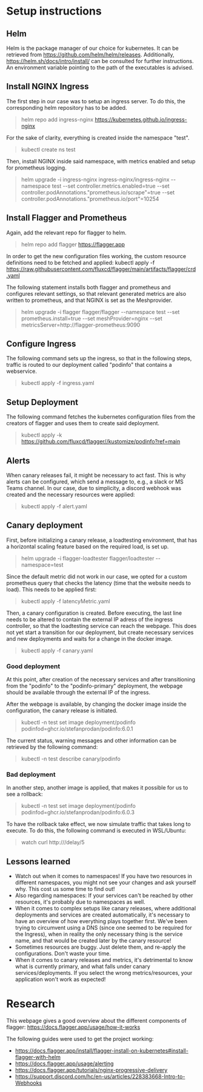 # Setup instructions
## Helm
Helm is the package manager of our choice for kubernetes. It can be retrieved from https://github.com/helm/helm/releases. Additionally, https://helm.sh/docs/intro/install/ can be consulted for further instructions.
An environment variable pointing to the path of the executables is advised.

## Install NGINX Ingress
The first step in our case was to setup an ingress server. To do this, the corresponding helm repository has to be added.

>helm repo add ingress-nginx https://kubernetes.github.io/ingress-nginx

For the sake of clarity, everything is created inside the namespace "test".

>kubectl create ns test

Then, install NGINX inside said namespace, with metrics enabled and setup for prometheus logging.

>helm upgrade -i ingress-nginx ingress-nginx/ingress-nginx --namespace test --set controller.metrics.enabled=true --set controller.podAnnotations."prometheus\.io/scrape"=true --set controller.podAnnotations."prometheus\.io/port"=10254

## Install Flagger and Prometheus
Again, add the relevant repo for flagger to helm.
>helm repo add flagger https://flagger.app

In order to get the new configuration files working, the custom resource definitions need to be fetched and applied:
kubectl apply -f https://raw.githubusercontent.com/fluxcd/flagger/main/artifacts/flagger/crd.yaml

The following statement installs both flagger and prometheus and configures relevant settings, so that relevant generated metrics are also written to prometheus, and that NGINX is set as the Meshprovider.
>helm upgrade -i flagger flagger/flagger --namespace test --set prometheus.install=true --set meshProvider=nginx --set metricsServer=http://flagger-prometheus:9090

## Configure Ingress
The following command sets up the ingress, so that in the following steps, traffic is routed to our deployment called "podinfo" that contains a webservice.

>kubectl apply -f ingress.yaml

## Setup Deployment
The following command fetches the kubernetes configuration files from the creators of flagger and uses them to create said deployment.
>kubectl apply -k https://github.com/fluxcd/flagger//kustomize/podinfo?ref=main

## Alerts
When canary releases fail, it might be necessary to act fast. This is why alerts can be configured, which send a message to, e.g., a slack or MS Teams channel. In our case, due to simplicity, a discord webhook was created and the necessary resources were applied:
>kubectl apply -f alert.yaml

## Canary deployment
First, before initializing a canary release, a loadtesting environment, that has a horizontal scaling feature based on the required load, is set up.
>helm upgrade -i flagger-loadtester flagger/loadtester --namespace=test

Since the default metric did not work in our case, we opted for a custom prometheus query that checks the latency (time that the website needs to load). This needs to be applied first:
>kubectl apply -f latencyMetric.yaml

Then, a canary configuration is created. Before executing, the last line needs to be altered to contain the external IP adress of the ingress controller, so that the loadtesting service can reach the webpage.
This does not yet start a transition for our deployment, but create necessary services and new deployments and waits for a change in the docker image.
>kubectl apply -f canary.yaml

### Good deployment
At this point, after creation of the necessary services and after transitioning from the "podinfo" to the "podinfo-primary" deployment, the webpage should be available through the external IP of the ingress.

After the webpage is available, by changing the docker image inside the configuration, the canary release is initiated.
>kubectl -n test set image deployment/podinfo podinfod=ghcr.io/stefanprodan/podinfo:6.0.1

The current status, warning messages and other information can be retrieved by the following command:
>kubectl -n test describe canary/podinfo

### Bad deployment
In another step, another image is applied, that makes it possible for us to see a rollback:
>kubectl -n test set image deployment/podinfo podinfod=ghcr.io/stefanprodan/podinfo:6.0.3

To have the rollback take effect, we now simulate traffic that takes long to execute. To do this, the following command is executed in WSL/Ubuntu:
>watch curl http://<ingress-url>/delay/5

## Lessons learned
 * Watch out when it comes to namespaces! If you have two resources in different namespaces, you might not see your changes and ask yourself why. This cost us some time to find out!
 * Also regarding namespaces: If your services can't be reached by other resources, it's probably due to namespaces as well.
 * When it comes to complex setups like canary releases, where additional deployments and services are created automatically, it's necessary to have an overview of how everything plays together first. We've been trying to circumvent using a DNS (since one seemed to be required for the Ingress), when in reality the only necessary thing is the service name, and that would be created later by the canary resource!
 * Sometimes resources are buggy. Just delete them, and re-apply the configurations. Don't waste your time.
 * When it comes to canary releases and metrics, it's detrimental to know what is currently primary, and what falls under canary services/deployments. If you select the wrong metrics/resources, your application won't work as expected!

# Research
This webpage gives a good overview about the different components of flagger:
https://docs.flagger.app/usage/how-it-works

The following guides were used to get the project working:
 * https://docs.flagger.app/install/flagger-install-on-kubernetes#install-flagger-with-helm​
 * https://docs.flagger.app/usage/alerting​
 * https://docs.flagger.app/tutorials/nginx-progressive-delivery​
 * https://support.discord.com/hc/en-us/articles/228383668-Intro-to-Webhooks


